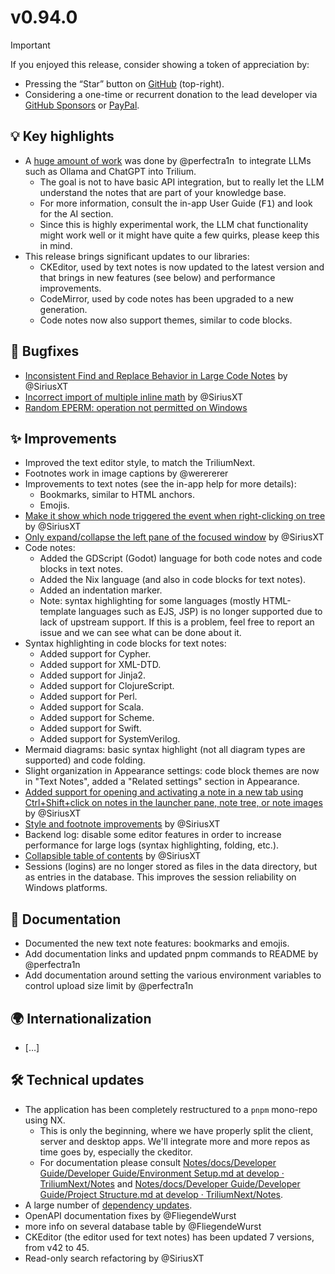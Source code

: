 # v0.94.0
> [!IMPORTANT]
> If you enjoyed this release, consider showing a token of appreciation by:
> 
> *   Pressing the “Star” button on [GitHub](https://github.com/TriliumNext/Notes) (top-right).
> *   Considering a one-time or recurrent donation to the lead developer via [GitHub Sponsors](https://github.com/sponsors/eliandoran) or [PayPal](https://paypal.me/eliandoran).

## 💡 Key highlights

*   A [huge amount of work](https://github.com/TriliumNext/Notes/pull/1325) was done by @perfectra1n to integrate LLMs such as Ollama and ChatGPT into Trilium.
    *   The goal is not to have basic API integration, but to really let the LLM understand the notes that are part of your knowledge base.
    *   For more information, consult the in-app User Guide (<kbd>F1</kbd>) and look for the AI section.
    *   Since this is highly experimental work, the LLM chat functionality might work well or it might have quite a few quirks, please keep this in mind.
*   This release brings significant updates to our libraries:
    *   CKEditor, used by text notes is now updated to the latest version and that brings in new features (see below) and performance improvements.
    *   CodeMirror, used by code notes has been upgraded to a new generation.
    *   Code notes now also support themes, similar to code blocks.

## 🐞 Bugfixes

*   [Inconsistent Find and Replace Behavior in Large Code Notes](https://github.com/TriliumNext/Notes/issues/1826) by @SiriusXT
*   [Incorrect import of multiple inline math](https://github.com/TriliumNext/Notes/pull/1906) by @SiriusXT
*   [Random EPERM: operation not permitted on Windows](https://github.com/TriliumNext/Notes/issues/249)

## ✨ Improvements

*   Improved the text editor style, to match the TriliumNext.
*   Footnotes work in image captions by @werererer
*   Improvements to text notes (see the in-app help for more details):
    *   Bookmarks, similar to HTML anchors.
    *   Emojis.
*   [Make it show which node triggered the event when right-clicking on tree](https://github.com/TriliumNext/Notes/pull/1861) by @SiriusXT
*   [Only expand/collapse the left pane of the focused window](https://github.com/TriliumNext/Notes/pull/1905) by @SiriusXT
*   Code notes:
    *   Added the GDScript (Godot) language for both code notes and code blocks in text notes.
    *   Added the Nix language (and also in code blocks for text notes).
    *   Added an indentation marker.
    *   Note: syntax highlighting for some languages (mostly HTML-template languages such as EJS, JSP) is no longer supported due to lack of upstream support. If this is a problem, feel free to report an issue and we can see what can be done about it.
*   Syntax highlighting in code blocks for text notes:
    *   Added support for Cypher.
    *   Added support for XML-DTD.
    *   Added support for Jinja2.
    *   Added support for ClojureScript.
    *   Added support for Perl.
    *   Added support for Scala.
    *   Added support for Scheme.
    *   Added support for Swift.
    *   Added support for SystemVerilog.
*   Mermaid diagrams: basic syntax highlight (not all diagram types are supported) and code folding.
*   Slight organization in Appearance settings: code block themes are now in "Text Notes", added a "Related settings" section in Appearance.
*   [Added support for opening and activating a note in a new tab using Ctrl+Shift+click on notes in the launcher pane, note tree, or note images](https://github.com/TriliumNext/Notes/pull/1854) by @SiriusXT
*   [Style and footnote improvements](https://github.com/TriliumNext/Notes/pull/1913) by @SiriusXT
*   Backend log: disable some editor features in order to increase performance for large logs (syntax highlighting, folding, etc.).
*   [Collapsible table of contents](https://github.com/TriliumNext/Notes/pull/1954) by @SiriusXT
*   Sessions (logins) are no longer stored as files in the data directory, but as entries in the database. This improves the session reliability on Windows platforms.

## 📖 Documentation

*   Documented the new text note features: bookmarks and emojis.
*   Add documentation links and updated pnpm commands to README by @perfectra1n
*   Add documentation around setting the various environment variables to control upload size limit by @perfectra1n

## 🌍 Internationalization

*   \[…\]

## 🛠️ Technical updates

*   The application has been completely restructured to a `pnpm` mono-repo using NX.
    *   This is only the beginning, where we have properly split the client, server and desktop apps. We'll integrate more and more repos as time goes by, especially the ckeditor.
    *   For documentation please consult [Notes/docs/Developer Guide/Developer Guide/Environment Setup.md at develop · TriliumNext/Notes](https://github.com/TriliumNext/Notes/blob/develop/docs/Developer%20Guide/Developer%20Guide/Environment%20Setup.md) and [Notes/docs/Developer Guide/Developer Guide/Project Structure.md at develop · TriliumNext/Notes](https://github.com/TriliumNext/Notes/blob/develop/docs/Developer%20Guide/Developer%20Guide/Project%20Structure.md).
*   A large number of [dependency updates](https://github.com/TriliumNext/Notes/milestone/13).
*   OpenAPI documentation fixes by @FliegendeWurst
*   more info on several database table by @FliegendeWurst
*   CKEditor (the editor used for text notes) has been updated 7 versions, from v42 to 45.
*   Read-only search refactoring by @SiriusXT